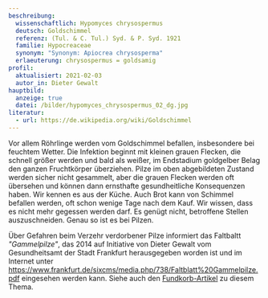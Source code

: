 ```yaml
---
beschreibung:
  wissenschaftlich: Hypomyces chrysospermus
  deutsch: Goldschimmel
  referenz: (Tul. & C. Tul.) Syd. & P. Syd. 1921
  familie: Hypocreaceae
  synonym: "Synonym: Apiocrea chrysosperma"
  erlaeuterung: chrysospermus = goldsamig
profil:
  aktualisiert: 2021-02-03
  autor_in: Dieter Gewalt
hauptbild:
  anzeige: true
  datei: /bilder/hypomyces_chrysospermus_02_dg.jpg
literatur:
  - url: https://de.wikipedia.org/wiki/Goldschimmel
---
```

Vor allem Röhrlinge werden vom Goldschimmel befallen, insbesondere bei feuchtem Wetter. Die Infektion beginnt mit kleinen grauen Flecken, die schnell größer werden und bald als weißer, im Endstadium goldgelber Belag den ganzen Fruchtkörper überziehen. Pilze im oben abgebildeten Zustand werden sicher nicht gesammelt, aber die grauen Flecken werden oft übersehen und können dann ernsthafte gesundheitliche Konsequenzen haben. Wir kennen es aus der Küche. Auch Brot kann von Schimmel befallen werden, oft schon wenige Tage nach dem Kauf. Wir wissen, dass es nicht mehr gegessen werden darf. Es genügt nicht, betroffene Stellen auszuschneiden. Genau so ist es bei Pilzen.

Über Gefahren beim Verzehr verdorbener Pilze informiert das Faltbaltt *"Gammelpilze"*, das 2014 auf Initiative von Dieter Gewalt vom Gesundheitsamt der Stadt Frankfurt herausgegeben worden ist und im Internet unter <https://www.frankfurt.de/sixcms/media.php/738/Faltblatt%20Gammelpilze.pdf> eingesehen werden kann. Siehe auch den [Fundkorb-Artikel](/artikel/gammelpilze.html) zu diesem Thema.